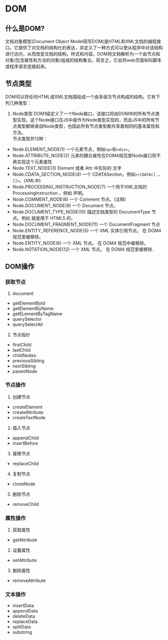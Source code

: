# DOM
## 什么是DOM?
文档对象模型(Document Object Model简写DOM)是HTML和XML文档的编程接口。它提供了对文档的结构化的表达，并定义了一种方式可以使从程序中对该结构进行访问，从而改变文档的结构，样式和内容。DOM将文档解析为一个由节点和对象(包含属性和方法的对象)组成的结构集合。简言之，它会将web页面和叫脚本或程序语言连接起来。

## 节点类型
DOM可以将任何HTML或XML文档描绘成一个由多层次节点构成的结构。它有下列几种类型：
1. Node类型
DOM1级定义了一个Node接口，该接口将由DOM中的所有节点类型实现。这个Node接口在JS中是作为Node类型实现的，而且JS中的所有节点类型都继承自Node类型，也因此所有节点类型都共享着相同的基本属性和方法。  
节点类型共12种：
* Node.ELEMENT_NODE(1) 一个元素节点，例如`<p>`和`<div>`。
* Node.ATTRIBUTE_NODE(2) 元素的耦合属性在DOM4规范里Node接口将不再实现这个元素属性
* Node.TEXT_NODE(3) Element 或者 Attr 中实际的  文字
* Node.CDATA_SECTION_NODE(4) 	一个 CDATASection，例如`<!CDATA[[ … ]]>`。(XML中)
* Node.PROCESSING_INSTRUCTION_NODE(7) 一个用于XML文档的 ProcessingInstruction ，例如 <?xml-stylesheet ... ?> 声明。
* Node.COMMENT_NODE(8) 一个 Comment 节点。(注释)
* Node.DOCUMENT_NODE(9) 一个 Document 节点。
* Node.DOCUMENT_TYPE_NODE(10) 描述文档类型的 DocumentType 节点。例如 <!DOCTYPE html>  就是用于 HTML5 的。
* Node.DOCUMENT_FRAGMENT_NODE(11) 一个 DocumentFragment 节点
* Node.ENTITY_REFERENCE_NODE(5) 一个 XML 实体引用节点。 在 DOM4 规范里被移除。
* Node.ENTITY_NODE(6) 一个 XML <!ENTITY ...>  节点。 在 DOM4 规范中被移除。
* Node.NOTATION_NODE(12) 一个 XML <!NOTATION ...> 节点。 在 DOM4 规范里被移除.
 
## DOM操作
### 获取节点
1. document
* getElementById
* getElementByName
* getELementByTagName
* querySelector
* querySelectAll

2. 节点指针
* firstChild
* lastChild
* childNodes
* previousSibling
* nextSibling
* parentNode

### 节点操作
1. 创建节点
* createElement
* createAttribute
* createTextNode

2. 插入节点
* appendChild
* insertBefore

3. 替换节点
* replaceChild

4. 复制节点 
* cloneNode

5. 删除节点
* removeChild

### 属性操作
1. 获取属性
* getAttribute

2. 设置属性
* setAttribute
3. 删除属性
* removeAttribute

### 文本操作
* insertData
* appendData
* deleteData
* replaceData
* splitData
* substring